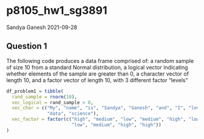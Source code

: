 p8105\_hw1\_sg3891
================
Sandya Ganesh
2021-09-28

## Question 1

The following code produces a data frame comprised of: a random sample
of size 10 from a standard Normal distribution, a logical vector
indicating whether elements of the sample are greater than 0, a
character vector of length 10, and a factor vector of length 10, with 3
different factor “levels”

``` r
df_problem1 = tibble(
  rand_sample = rnorm(10),
  vec_logical = rand_sample > 0,
  vec_char = c("My", "name", "is", "Sandya", "Ganesh", "and", "I", "love",
               "data", "science"),
  vec_factor = factor(c("high", "medium", "low", "medium", "high", "low",
                        "low", "medium", "high", "high"))
)
```
